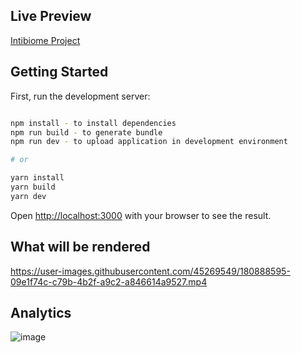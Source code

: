 
## Live Preview

[Intibiome Project](https://project-intibiome.vercel.app/)

## Getting Started

First, run the development server:

```bash

npm install - to install dependencies
npm run build - to generate bundle
npm run dev - to upload application in development environment

# or

yarn install
yarn build
yarn dev
```

Open [http://localhost:3000](http://localhost:3000) with your browser to see the result.

## What will be rendered



https://user-images.githubusercontent.com/45269549/180888595-09e1f74c-c79b-4b2f-a9c2-a846614a9527.mp4

## Analytics

![image](https://user-images.githubusercontent.com/45269549/180891131-166d2c48-4876-4da5-a34a-71a4ffef8d8e.png)

